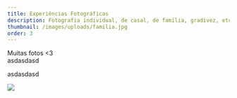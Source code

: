 ```yaml
---
title: Experiências Fotográficas
description: Fotografia individual, de casal, de família, gradivez, etc.
thumbnail: /images/uploads/familia.jpg
order: 3
---
```

Muitas fotos <3\
asdasdasd

asdasdasd

![](/images/uploads/cervo.jpg)
